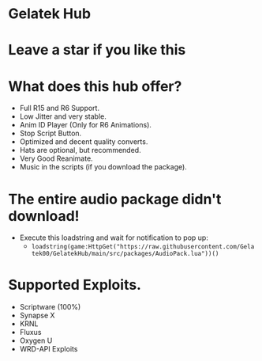 # Gelatek Hub

# Leave a star if you like this

# What does this hub offer?
  - Full R15 and R6 Support.
  - Low Jitter and very stable.
  - Anim ID Player (Only for R6 Animations).
  - Stop Script Button.
  - Optimized and decent quality converts.
  - Hats are optional, but recommended.
  - Very Good Reanimate.
  - Music in the scripts (if you download the package).

# The entire audio package didn't download!
  - Execute this loadstring and wait for notification to pop up:
    - `loadstring(game:HttpGet("https://raw.githubusercontent.com/Gelatek00/GelatekHub/main/src/packages/AudioPack.lua"))()`

# Supported Exploits.
  - Scriptware (100%)
  - Synapse X
  - KRNL
  - Fluxus
  - Oxygen U
  - WRD-API Exploits
